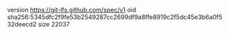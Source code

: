version https://git-lfs.github.com/spec/v1
oid sha256:5345dfc2f9fe53b2549287cc2699df9a8ffe8919c2f5dc45e3b6a0f532deecd2
size 22037

